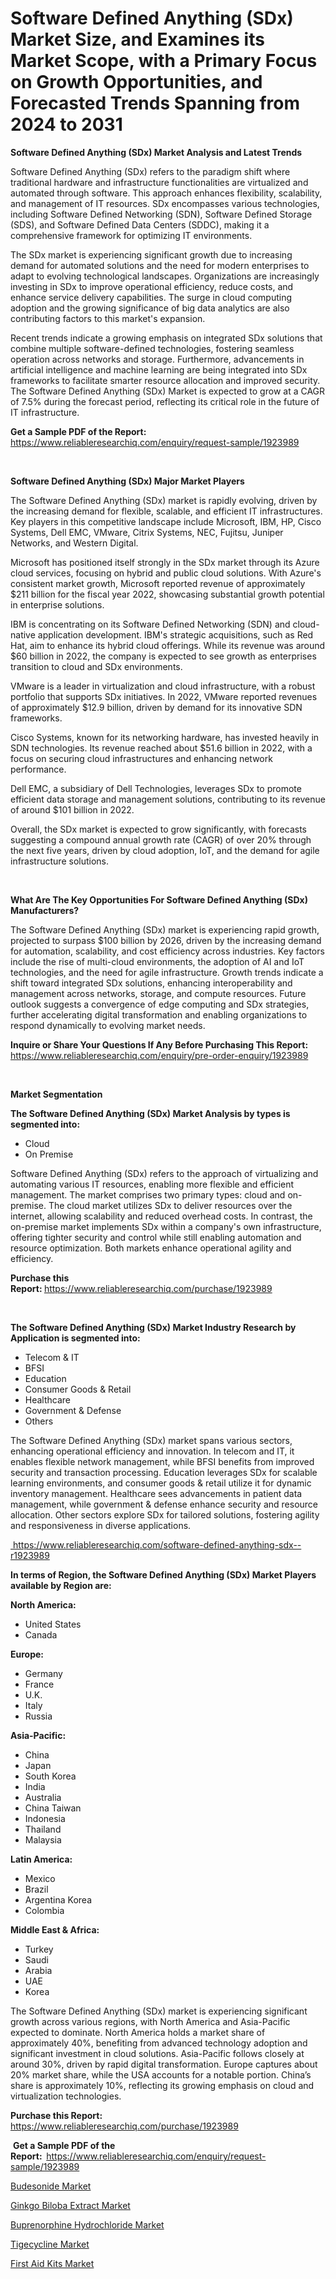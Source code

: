 <p><h1>Software Defined Anything (SDx) Market Size, and Examines its Market Scope, with a Primary Focus on Growth Opportunities, and Forecasted Trends Spanning from 2024 to 2031</h1></p><p><strong>Software Defined Anything (SDx) Market Analysis and Latest Trends</strong></p>
<p><p>Software Defined Anything (SDx) refers to the paradigm shift where traditional hardware and infrastructure functionalities are virtualized and automated through software. This approach enhances flexibility, scalability, and management of IT resources. SDx encompasses various technologies, including Software Defined Networking (SDN), Software Defined Storage (SDS), and Software Defined Data Centers (SDDC), making it a comprehensive framework for optimizing IT environments.</p><p>The SDx market is experiencing significant growth due to increasing demand for automated solutions and the need for modern enterprises to adapt to evolving technological landscapes. Organizations are increasingly investing in SDx to improve operational efficiency, reduce costs, and enhance service delivery capabilities. The surge in cloud computing adoption and the growing significance of big data analytics are also contributing factors to this market's expansion.</p><p>Recent trends indicate a growing emphasis on integrated SDx solutions that combine multiple software-defined technologies, fostering seamless operation across networks and storage. Furthermore, advancements in artificial intelligence and machine learning are being integrated into SDx frameworks to facilitate smarter resource allocation and improved security. The Software Defined Anything (SDx) Market is expected to grow at a CAGR of 7.5% during the forecast period, reflecting its critical role in the future of IT infrastructure.</p></p>
<p><strong>Get a Sample PDF of the Report:&nbsp;</strong> <a href="https://www.reliableresearchiq.com/enquiry/request-sample/1923989?utm_campaign=1745&utm_medium=2&utm_source=Github&utm_content=ia&utm_term=24102024&utm_id=software-defined-anything-sdx">https://www.reliableresearchiq.com/enquiry/request-sample/1923989</a></p>
<p>&nbsp;</p>
<p><strong>Software Defined Anything (SDx) Major Market Players</strong></p>
<p><p>The Software Defined Anything (SDx) market is rapidly evolving, driven by the increasing demand for flexible, scalable, and efficient IT infrastructures. Key players in this competitive landscape include Microsoft, IBM, HP, Cisco Systems, Dell EMC, VMware, Citrix Systems, NEC, Fujitsu, Juniper Networks, and Western Digital.</p><p>Microsoft has positioned itself strongly in the SDx market through its Azure cloud services, focusing on hybrid and public cloud solutions. With Azure's consistent market growth, Microsoft reported revenue of approximately $211 billion for the fiscal year 2022, showcasing substantial growth potential in enterprise solutions.</p><p>IBM is concentrating on its Software Defined Networking (SDN) and cloud-native application development. IBM's strategic acquisitions, such as Red Hat, aim to enhance its hybrid cloud offerings. While its revenue was around $60 billion in 2022, the company is expected to see growth as enterprises transition to cloud and SDx environments.</p><p>VMware is a leader in virtualization and cloud infrastructure, with a robust portfolio that supports SDx initiatives. In 2022, VMware reported revenues of approximately $12.9 billion, driven by demand for its innovative SDN frameworks.</p><p>Cisco Systems, known for its networking hardware, has invested heavily in SDN technologies. Its revenue reached about $51.6 billion in 2022, with a focus on securing cloud infrastructures and enhancing network performance.</p><p>Dell EMC, a subsidiary of Dell Technologies, leverages SDx to promote efficient data storage and management solutions, contributing to its revenue of around $101 billion in 2022.</p><p>Overall, the SDx market is expected to grow significantly, with forecasts suggesting a compound annual growth rate (CAGR) of over 20% through the next five years, driven by cloud adoption, IoT, and the demand for agile infrastructure solutions.</p></p>
<p>&nbsp;</p>
<p><strong>What Are The Key Opportunities For Software Defined Anything (SDx) Manufacturers?</strong></p>
<p><p>The Software Defined Anything (SDx) market is experiencing rapid growth, projected to surpass $100 billion by 2026, driven by the increasing demand for automation, scalability, and cost efficiency across industries. Key factors include the rise of multi-cloud environments, the adoption of AI and IoT technologies, and the need for agile infrastructure. Growth trends indicate a shift toward integrated SDx solutions, enhancing interoperability and management across networks, storage, and compute resources. Future outlook suggests a convergence of edge computing and SDx strategies, further accelerating digital transformation and enabling organizations to respond dynamically to evolving market needs.</p></p>
<p><strong>Inquire or Share Your Questions If Any Before Purchasing This Report:</strong> <a href="https://www.reliableresearchiq.com/enquiry/pre-order-enquiry/1923989?utm_campaign=1745&utm_medium=2&utm_source=Github&utm_content=ia&utm_term=24102024&utm_id=software-defined-anything-sdx">https://www.reliableresearchiq.com/enquiry/pre-order-enquiry/1923989</a></p>
<p>&nbsp;</p>
<p><strong>Market Segmentation</strong></p>
<p><strong>The Software Defined Anything (SDx) Market Analysis by types is segmented into:</strong></p>
<p><ul><li>Cloud</li><li>On Premise</li></ul></p>
<p><p>Software Defined Anything (SDx) refers to the approach of virtualizing and automating various IT resources, enabling more flexible and efficient management. The market comprises two primary types: cloud and on-premise. The cloud market utilizes SDx to deliver resources over the internet, allowing scalability and reduced overhead costs. In contrast, the on-premise market implements SDx within a company's own infrastructure, offering tighter security and control while still enabling automation and resource optimization. Both markets enhance operational agility and efficiency.</p></p>
<p><strong>Purchase this Report:&nbsp;</strong><a href="https://www.reliableresearchiq.com/purchase/1923989?utm_campaign=1745&utm_medium=2&utm_source=Github&utm_content=ia&utm_term=24102024&utm_id=software-defined-anything-sdx">https://www.reliableresearchiq.com/purchase/1923989</a></p>
<p>&nbsp;</p>
<p><strong>The Software Defined Anything (SDx) Market Industry Research by Application is segmented into:</strong></p>
<p><ul><li>Telecom & IT</li><li>BFSI</li><li>Education</li><li>Consumer Goods & Retail</li><li>Healthcare</li><li>Government & Defense</li><li>Others</li></ul></p>
<p><p>The Software Defined Anything (SDx) market spans various sectors, enhancing operational efficiency and innovation. In telecom and IT, it enables flexible network management, while BFSI benefits from improved security and transaction processing. Education leverages SDx for scalable learning environments, and consumer goods & retail utilize it for dynamic inventory management. Healthcare sees advancements in patient data management, while government & defense enhance security and resource allocation. Other sectors explore SDx for tailored solutions, fostering agility and responsiveness in diverse applications.</p></p>
<p><a href="https://www.reliableresearchiq.com/software-defined-anything-sdx--r1923989?utm_campaign=1745&utm_medium=2&utm_source=Github&utm_content=ia&utm_term=24102024&utm_id=software-defined-anything-sdx">&nbsp;https://www.reliableresearchiq.com/software-defined-anything-sdx--r1923989</a></p>
<p><strong>In terms of Region, the Software Defined Anything (SDx) Market Players available by Region are:</strong></p>
<p>
    <p> <strong> North America: </strong>
        <ul>
            <li>United States</li>
            <li>Canada</li>
        </ul>
        </p> 
    <p> <strong> Europe: </strong>
        <ul>
            <li>Germany</li>
            <li>France</li>
            <li>U.K.</li>
            <li>Italy</li>
            <li>Russia</li>
        </ul>
        </p> 
    <p> <strong> Asia-Pacific: </strong>
        <ul>
            <li>China</li>
            <li>Japan</li>
            <li>South Korea</li>
            <li>India</li>
            <li>Australia</li>
            <li>China Taiwan</li>
            <li>Indonesia</li>
            <li>Thailand</li>
            <li>Malaysia</li>
        </ul>
        </p> 
    <p> <strong> Latin America: </strong>
        <ul>
            <li>Mexico</li>
            <li>Brazil</li>
            <li>Argentina Korea</li>
            <li>Colombia</li>
        </ul>
        </p> 
    <p> <strong> Middle East & Africa: </strong>
        <ul>
            <li>Turkey</li>
            <li>Saudi</li>
            <li>Arabia</li>
            <li>UAE</li>
            <li>Korea</li>
        </ul>
    </p>
    </p>
<p><p>The Software Defined Anything (SDx) market is experiencing significant growth across various regions, with North America and Asia-Pacific expected to dominate. North America holds a market share of approximately 40%, benefiting from advanced technology adoption and significant investment in cloud solutions. Asia-Pacific follows closely at around 30%, driven by rapid digital transformation. Europe captures about 20% market share, while the USA accounts for a notable portion. China’s share is approximately 10%, reflecting its growing emphasis on cloud and virtualization technologies.</p></p>
<p><strong>Purchase this Report: </strong><a href="https://www.reliableresearchiq.com/purchase/1923989?utm_campaign=1745&utm_medium=2&utm_source=Github&utm_content=ia&utm_term=24102024&utm_id=software-defined-anything-sdx">https://www.reliableresearchiq.com/purchase/1923989</a></p>
<p>&nbsp;<strong>Get a Sample PDF of the Report:&nbsp;&nbsp;</strong><a href="https://www.reliableresearchiq.com/enquiry/request-sample/1923989?utm_campaign=1745&utm_medium=2&utm_source=Github&utm_content=ia&utm_term=24102024&utm_id=software-defined-anything-sdx">https://www.reliableresearchiq.com/enquiry/request-sample/1923989</a></p>
<p><strong></strong></p>
<p><p><a href="https://www.linkedin.com/pulse/investing-budesonide-market-trends-leading-products-regional-ulthe?utm_campaign=1745&utm_medium=2&utm_source=Github&utm_content=ia&utm_term=24102024&utm_id=software-defined-anything-sdx">Budesonide Market</a></p><p><a href="https://www.linkedin.com/pulse/ginkgo-biloba-extract-sector-surge-59-growth-roadmap-2031-subpoenas-yuaqe?utm_campaign=1745&utm_medium=2&utm_source=Github&utm_content=ia&utm_term=24102024&utm_id=software-defined-anything-sdx">Ginkgo Biloba Extract Market</a></p><p><a href="https://www.linkedin.com/pulse/buprenorphine-hydrochloride-market-size-share-analysis-growth-bclce?utm_campaign=1745&utm_medium=2&utm_source=Github&utm_content=ia&utm_term=24102024&utm_id=software-defined-anything-sdx">Buprenorphine Hydrochloride Market</a></p><p><a href="https://www.linkedin.com/pulse/global-tigecycline-market-trends-forecasts-strategic-analysis-vmepe?utm_campaign=1745&utm_medium=2&utm_source=Github&utm_content=ia&utm_term=24102024&utm_id=software-defined-anything-sdx">Tigecycline Market</a></p><p><a href="https://www.linkedin.com/pulse/first-aid-kits-market2024-2031-industry-insights-investment-iiiue?utm_campaign=1745&utm_medium=2&utm_source=Github&utm_content=ia&utm_term=24102024&utm_id=software-defined-anything-sdx">First Aid Kits Market</a></p></p>